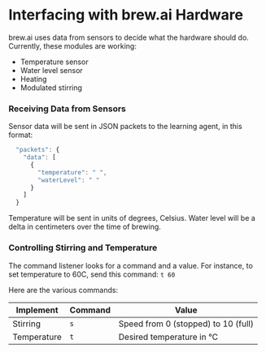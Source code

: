 # Interfacing with brew.ai Hardware

brew.ai uses data from sensors to decide what the hardware should do. Currently, these
modules are working:

  - Temperature sensor
  - Water level sensor
  - Heating
  - Modulated stirring

### Receiving Data from Sensors
Sensor data will be sent in JSON packets to the learning agent, in this format:
```javascript
  "packets": {
    "data": [
      {
        "temperature": " ",
        "waterLevel": " "
      }
    ]
  }
```
Temperature will be sent in units of degrees, Celsius. Water level will be a delta in centimeters
over the time of brewing.

### Controlling Stirring and Temperature
The command listener looks for a command and a value.
For instance, to set temperature to 60C, send this command:
` t 60 `

Here are the various commands:

| Implement     | Command  | Value                                  |
| ------------- | -------- | -------------------------------------- |
| Stirring      | `s`      | Speed from 0 (stopped) to 10 (full)    |
| Temperature   | `t`      | Desired temperature in °C              |
